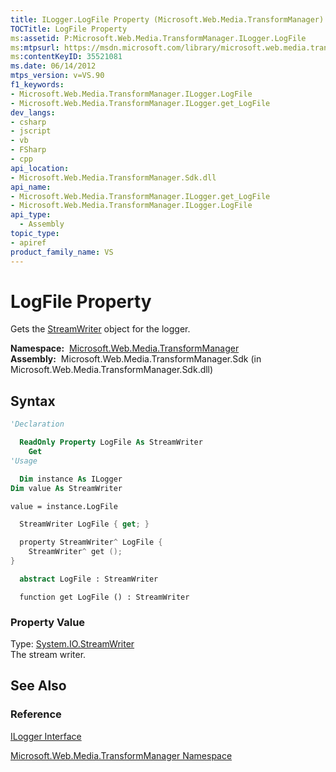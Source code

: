 ```yaml
---
title: ILogger.LogFile Property (Microsoft.Web.Media.TransformManager)
TOCTitle: LogFile Property
ms:assetid: P:Microsoft.Web.Media.TransformManager.ILogger.LogFile
ms:mtpsurl: https://msdn.microsoft.com/library/microsoft.web.media.transformmanager.ilogger.logfile(v=VS.90)
ms:contentKeyID: 35521081
ms.date: 06/14/2012
mtps_version: v=VS.90
f1_keywords:
- Microsoft.Web.Media.TransformManager.ILogger.LogFile
- Microsoft.Web.Media.TransformManager.ILogger.get_LogFile
dev_langs:
- csharp
- jscript
- vb
- FSharp
- cpp
api_location:
- Microsoft.Web.Media.TransformManager.Sdk.dll
api_name:
- Microsoft.Web.Media.TransformManager.ILogger.get_LogFile
- Microsoft.Web.Media.TransformManager.ILogger.LogFile
api_type:
  - Assembly
topic_type:
- apiref
product_family_name: VS
---
```


# LogFile Property

Gets the [StreamWriter](https://msdn.microsoft.com/library/3ssew6tk) object for the logger.

**Namespace:**  [Microsoft.Web.Media.TransformManager](microsoft-web-media-transformmanager-namespace.md)  
**Assembly:**  Microsoft.Web.Media.TransformManager.Sdk (in Microsoft.Web.Media.TransformManager.Sdk.dll)

## Syntax

```vb
'Declaration

  ReadOnly Property LogFile As StreamWriter
    Get
'Usage

  Dim instance As ILogger
Dim value As StreamWriter

value = instance.LogFile
```

```csharp
  StreamWriter LogFile { get; }
```

```cpp
  property StreamWriter^ LogFile {
    StreamWriter^ get ();
}
```

``` fsharp
  abstract LogFile : StreamWriter
```

```jscript
  function get LogFile () : StreamWriter
```

### Property Value

Type: [System.IO.StreamWriter](https://msdn.microsoft.com/library/3ssew6tk)  
The stream writer.  

## See Also

### Reference

[ILogger Interface](ilogger-interface-microsoft-web-media-transformmanager.md)

[Microsoft.Web.Media.TransformManager Namespace](microsoft-web-media-transformmanager-namespace.md)

